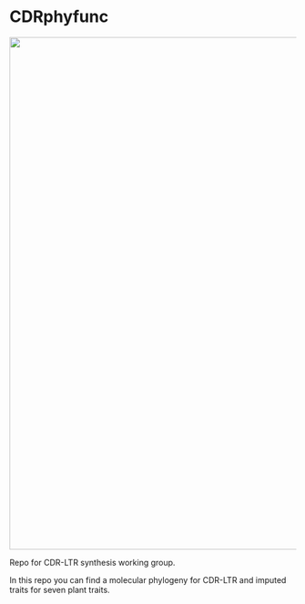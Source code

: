 # CDRphyfunc

<img src="CDR_phylo_traits.png" width="900"/>

Repo for CDR-LTR synthesis working group.

In this repo you can find a molecular phylogeny for CDR-LTR and imputed traits for seven plant traits.